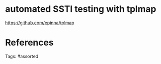 # automated SSTI testing with tplmap
https://github.com/epinna/tplmap

# References

Tags:
    #assorted
